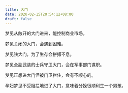 ```yaml
---
title: 大门
date: 2020-02-15T20:54:12+08:00
draft: false
---
```


梦见从敞开的大门进来，能控制商业市场。


梦见关闭的大门，会遇到困难。


梦见铁大门，为了生存会拼搏不息。


梦见全副武装的士兵守卫大门，会在军事部门谋职。


梦见正想进大门但被门卫拦住，会有不顺心的。


孕妇梦见不受阻拦地进了大门，意味着分娩很顺利生一个男孩。
